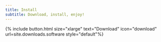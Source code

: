 ```yaml
---
title: Install
subtitle: Download, install, enjoy!
---
```


{% include button.html size="xlarge" text="Download" icon="download" url=site.downloads.software style="default"%}
